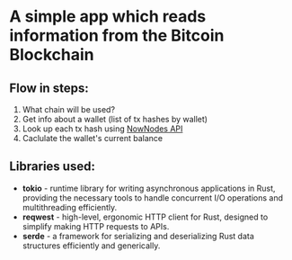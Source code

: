 # A simple app which reads information from the Bitcoin Blockchain

## Flow in steps:

1. What chain will be used?
2. Get info about a wallet (list of tx hashes by wallet)
3. Look up each tx hash using [NowNodes API](https://nownodes.io/)
4. Caclulate the wallet's current balance

## Libraries used:

- **tokio** - runtime library for writing asynchronous applications in Rust, providing the necessary tools to handle concurrent I/O operations and multithreading efficiently.
- **reqwest** - high-level, ergonomic HTTP client for Rust, designed to simplify making HTTP requests to APIs.
- **serde** - a framework for serializing and deserializing Rust data structures efficiently and generically.
